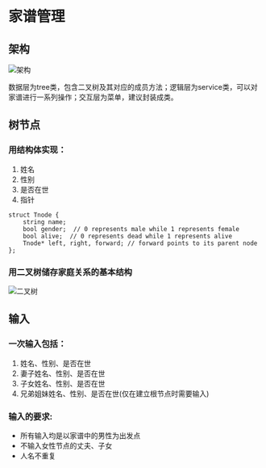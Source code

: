 # 家谱管理

## 架构
![架构](http://p1.bpimg.com/567571/90ad3a640f169b8b.png)

数据层为tree类，包含二叉树及其对应的成员方法；逻辑层为service类，可以对家谱进行一系列操作；交互层为菜单，建议封装成类。

## 树节点
### 用结构体实现：
1. 姓名
2. 性别
3. 是否在世
4. 指针

```
struct Tnode {
	string name;
	bool gender;  // 0 represents male while 1 represents female
	bool alive;  // 0 represents dead while 1 represents alive
	Tnode* left, right, forward; // forward points to its parent node
};
```

### 用二叉树储存家庭关系的基本结构
![二叉树](http://i1.piimg.com/567571/1939ef019a9616d1.png)

## 输入
### 一次输入包括：
1. 姓名、性别、是否在世
2. 妻子姓名、性别、是否在世
3. 子女姓名、性别、是否在世
4. 兄弟姐妹姓名、性别、是否在世(仅在建立根节点时需要输入)

### 输入的要求:
* 所有输入均是以家谱中的男性为出发点
* 不输入女性节点的丈夫、子女
* 人名不重复

